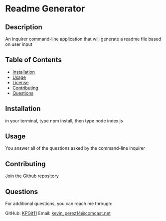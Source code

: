# Readme Generator


## Description
An inquirer command-line application that will generate a readme file based on user input

## Table of Contents
* [Installation](#installation)
* [Usage](#usage)
* [License](#license)
* [Contributing](#contributing)
* [Questions](#questions)

## Installation
in your terminal, type npm install, then type node index.js

## Usage
You answer all of the questions asked by the command-line inquirer



## Contributing
Join the Github repository

## Questions
For additional questions, you can reach me through:

GitHub: [KPGit11](https://github.com/KPGit11)
Email: kevin_perez14@comcast.net
